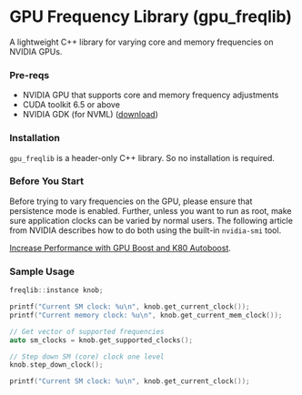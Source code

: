 GPU Frequency Library (gpu\_freqlib)
====================================

A lightweight C++ library for varying core and memory frequencies on NVIDIA GPUs.

### Pre-reqs

* NVIDIA GPU that supports core and memory frequency adjustments
* CUDA toolkit 6.5 or above
* NVIDIA GDK (for NVML) ([download](https://developer.nvidia.com/gpu-deployment-kit))

### Installation

`gpu_freqlib` is a header-only C++ library. So no installation is required.

### Before You Start

Before trying to vary frequencies on the GPU, please ensure that persistence mode
is enabled. Further, unless you want to run as root, make sure application clocks
can be varied by normal users. The following article from NVIDIA describes how to do
both using the built-in `nvidia-smi` tool.

[Increase Performance with GPU Boost and K80 Autoboost](http://devblogs.nvidia.com/parallelforall/increase-performance-gpu-boost-k80-autoboost/).

### Sample Usage

```c++
freqlib::instance knob;

printf("Current SM clock: %u\n", knob.get_current_clock());
printf("Current memory clock: %u\n", knob.get_current_mem_clock());

// Get vector of supported frequencies
auto sm_clocks = knob.get_supported_clocks();

// Step down SM (core) clock one level
knob.step_down_clock();

printf("Current SM clock: %u\n", knob.get_current_clock());
```

